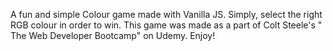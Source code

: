 A fun and simple Colour game made with Vanilla JS. 
Simply, select the right RGB colour in order to win.
This game was made as a part of Colt Steele's " The Web Developer Bootcamp" on Udemy.
Enjoy!

